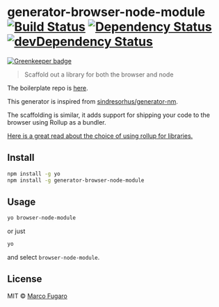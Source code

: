 # generator-browser-node-module [![Build Status][travis-image]][travis-url] [![Dependency Status][daviddm-image]][daviddm-url] [![devDependency Status][daviddm-dev-image]][daviddm-dev-url]

[![Greenkeeper badge](https://badges.greenkeeper.io/marcofugaro/generator-browser-node-module.svg)](https://greenkeeper.io/)

> Scaffold out a library for both the browser and node

The boilerplate repo is [here](https://github.com/marcofugaro/browser-node-module-boilerplate).

This generator is inspired from [sindresorhus/generator-nm](https://github.com/sindresorhus/generator-nm).

The scaffolding is similar, it adds support for shipping your code to the browser using Rollup as a bundler.

[Here is a great read about the choice of using rollup for libraries.](https://medium.com/webpack/webpack-and-rollup-the-same-but-different-a41ad427058c)

## Install

```bash
npm install -g yo
npm install -g generator-browser-node-module
```

## Usage

```bash
yo browser-node-module
```
or just
```bash
yo
```
and select `browser-node-module`.

## License

MIT © [Marco Fugaro](marcofugaro.it)


[travis-image]: https://travis-ci.org/marcofugaro/generator-browser-node-module.svg?branch=master
[travis-url]: https://travis-ci.org/marcofugaro/generator-browser-node-module
[daviddm-image]: https://david-dm.org/marcofugaro/generator-browser-node-module.svg
[daviddm-url]: https://david-dm.org/marcofugaro/generator-browser-node-module
[daviddm-dev-image]: https://david-dm.org/marcofugaro/generator-browser-node-module/dev-status.svg
[daviddm-dev-url]: https://david-dm.org/marcofugaro/generator-browser-node-module/?type=dev
